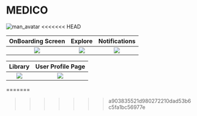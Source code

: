 # MEDICO

![man_avatar](https://user-images.githubusercontent.com/72864817/168875509-bdcac2a4-6af1-4fd6-9cde-ebc640ef688d.png)
<<<<<<< HEAD

OnBoarding Screen              |  Explore               | Notifications               
:-------------------------:|:-------------------------:|:-------------------------:
![](https://user-images.githubusercontent.com/72864817/169650141-fcfdf90f-5c6a-4dd1-ba9e-491edea9b621.png)|![](/snapshots/snapshot1.jpeg)|![](/snapshots/snapshot3.jpeg)|

Library         |  User Profile Page
:-------------------------:|:-------------------------:
![](/snapshots/snapshot4.jpeg)|![](/snapshots/snapshot5.jpeg)|
=======
>>>>>>> a903835521d980272210dad53b6c5fa1bc56977e
